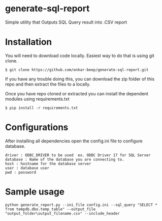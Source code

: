 # generate-sql-report
Simple utility that Outputs SQL Query result into .CSV report

# Installation
You will need to download code locally. Easiest way to do that is using git clone.
```
$ git clone https://github.com/onkar-beep/generate-sql-report.git
```

If you have any trouble doing this, you can download the zip folder of this repo and then extract the files to a locally.

Once you have repo cloned or extracted you can install the dependent modules using requirements.txt
```
$ pip install -r requirements.txt
```

# Configurations
After installing all dependencies open the config.ini file to configure database.
```
driver : ODBC_DRIVER to be used  ex. ODBC Driver 17 for SQL Server
database : Name of the database you are connecting to.
host : hostname for the database server
user : database user 
pwd : password
```

# Sample usage
```
python generate_report.py --ini_file config.ini --sql_query "SELECT * from tempdb.dbo.temp_table" --output_file "output_folder\output_filename.csv" --include_header
```
